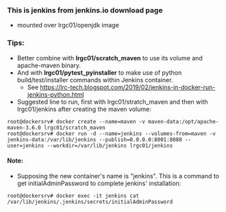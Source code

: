 ### This is jenkins from jenkins.io download page
- mounted over lrgc01/openjdk image

### Tips:
- Better combine with **lrgc01/scratch_maven** to use its volume and apache-maven binary.
- And with **lrgc01/pytest_pyinstaller** to make use of python build/test/installer commands within Jenkins container.
   - See https://lrc-tech.blogspot.com/2019/02/jenkins-in-docker-run-jenkins-python.html
- Suggested line to run, first with lrgc01/stratch_maven and then with lrgc01/jenkins after creating the maven volume:

```
root@dockersrv# docker create --name=maven -v maven-data:/opt/apache-maven-3.6.0 lrgc01/scratch_maven
root@dockersrv# docker run -d --name=jenkins --volumes-from=maven -v jenkins-data:/var/lib/jenkins --publish=0.0.0.0:8001:8080 --user=jenkins --workdir=/var/lib/jenkins lrgc01/jenkins
```

#### Note:
- Supposing the new container's name is "jenkins". This is a command to get initialAdminPassword to complete jenkins' installation:

```
root@dockersrv# docker exec -it jenkins cat /var/lib/jenkins/.jenkins/secrets/initialAdminPassword
```

